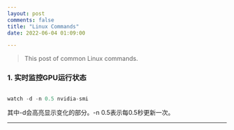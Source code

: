 ```yaml
---
layout: post
comments: false
title: "Linux Commands"
date: 2022-06-04 01:09:00

---
```


> This post of common Linux commands.

### 1. 实时监控GPU运行状态

```c

watch -d -n 0.5 nvidia-smi

```

其中-d会高亮显示变化的部分。-n 0.5表示每0.5秒更新一次。





<!--more-->

---
